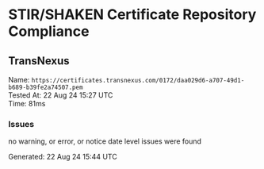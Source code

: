 # STIR/SHAKEN Certificate Repository Compliance

## TransNexus

Name: `https://certificates.transnexus.com/0172/daa029d6-a707-49d1-b689-b39fe2a74507.pem`\
Tested At: 22 Aug 24 15:27 UTC\
Time: 81ms

### Issues

no warning, or error, or notice date level issues were found

Generated: 22 Aug 24 15:44 UTC